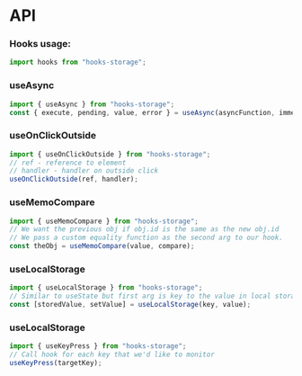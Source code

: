 # API
### Hooks usage:
```js
import hooks from "hooks-storage";
```
### useAsync
```js
import { useAsync } from "hooks-storage"; 
const { execute, pending, value, error } = useAsync(asyncFunction, immediate);
```
### useOnClickOutside
```js
import { useOnClickOutside } from "hooks-storage"; 
// ref - reference to element
// handler - handler on outside click
useOnClickOutside(ref, handler);
```
### useMemoCompare
```js
import { useMemoCompare } from "hooks-storage"; 
// We want the previous obj if obj.id is the same as the new obj.id
// We pass a custom equality function as the second arg to our hook.
const theObj = useMemoCompare(value, compare);
```
### useLocalStorage
```js
import { useLocalStorage } from "hooks-storage";
// Similar to useState but first arg is key to the value in local storage.
const [storedValue, setValue] = useLocalStorage(key, value);
```
### useLocalStorage
```js
import { useKeyPress } from "hooks-storage";
// Call hook for each key that we'd like to monitor
useKeyPress(targetKey);
```